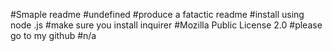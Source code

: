 
   #Smaple readme
   #undefined
   #produce a fatactic readme
   #install using node .js
   #make sure you install inquirer
   #Mozilla Public License 2.0
   #please go to my github
   #n/a